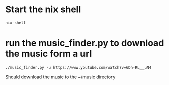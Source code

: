 # Start the nix shell
`nix-shell`

# run the music_finder.py to download the music form a url
```
./music_finder.py -u https://www.youtube.com/watch?v=6Dh-RL__uN4
```

Should download the music to the ~/music directory

